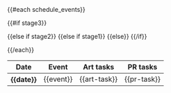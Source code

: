<!-- ReleaseScheduleTable Template -->
<table class="table table-hover table-striped">
  <thead>
  <tr>
    <th>Date</th>
    <th>Event</th>
    <th>Art tasks</th>
    <th>PR tasks</t>
  </tr>
  </thead>
  <tbody>
  {{#each schedule_events}}

  {{#if stage3}}
    <tr class="danger">
  {{else if stage2}}
    <tr class="warning">
  {{else if stage1}}
    <tr class="success">
  {{else}}
    <tr>
  {{/if}}
      <th scope="row">{{date}}</th>
      <td style="vertical-align: middle;">{{event}}</td>
      <td style="vertical-align: middle;">{{art-task}}</td>
      <td style="vertical-align: middle;">{{pr-task}}</td>
    </tr>
    
  {{/each}}
  </tbody>
</table>
